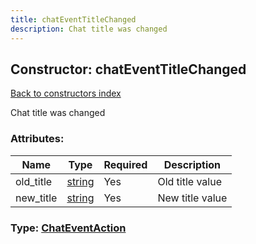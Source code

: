 ```yaml
---
title: chatEventTitleChanged
description: Chat title was changed
---
```

## Constructor: chatEventTitleChanged  
[Back to constructors index](index.md)



Chat title was changed

### Attributes:

| Name     |    Type       | Required | Description |
|----------|---------------|----------|-------------|
|old\_title|[string](../types/string.md) | Yes|Old title value|
|new\_title|[string](../types/string.md) | Yes|New title value|



### Type: [ChatEventAction](../types/ChatEventAction.md)


